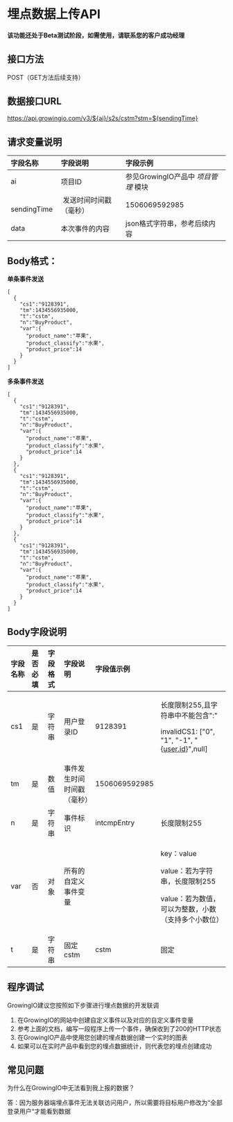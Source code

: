 # 埋点数据上传API

#### 该功能还处于Beta测试阶段，如需使用，请联系您的客户成功经理

## **接口方法**

POST（GET方法后续支持）

## **数据接口URL**

https://api.growingio.com/v3/${ai}/s2s/cstm?stm=${sendingTime}

## **请求变量说明**

| 字段名称 | 字段说明 | 字段示例 |
| :--- | :--- | :--- |
|  ai |  项目ID |  参见GrowingIO产品中 _项目管理_ 模块 |
| ​ sendingTime | ​ 发送时间时间戳（毫秒） |  ​1506069592985 |
|  data |  本次事件的内容 |   json格式字符串，参考后续内容 |

## **Body格式：**

**单条事件发送** 

```text
[      
  {            
    "cs1":"9128391",    
    "tm":1434556935000,    
    "t":"cstm",    
    "n":"BuyProduct",    
    "var":{      
      "product_name":"苹果",      
      "product_classify":"水果",      
      "product_price":14    
    }
  }
]
```

**多条事件发送**

```text
[      
  {            
    "cs1":"9128391",    
    "tm":1434556935000,    
    "t":"cstm",    
    "n":"BuyProduct",    
    "var":{      
      "product_name":"苹果",      
      "product_classify":"水果",      
      "product_price":14    
    }
  },   
  {            
    "cs1":"9128391",    
    "tm":1434556935000,    
    "t":"cstm",    
    "n":"BuyProduct",    
    "var":{      
      "product_name":"苹果",      
      "product_classify":"水果",      
      "product_price":14    
    }
  },   
  {            
    "cs1":"9128391",    
    "tm":1434556935000,    
    "t":"cstm",    
    "n":"BuyProduct",    
    "var":{      
      "product_name":"苹果",      
      "product_classify":"水果",      
      "product_price":14    
    }
  }
]
```

## **Body字段说明**

<table>
  <thead>
    <tr>
      <th style="text-align:left">&#x5B57;&#x6BB5;&#x540D;&#x79F0;</th>
      <th style="text-align:left">&#x662F;&#x5426;&#x5FC5;&#x586B;</th>
      <th style="text-align:left">&#x5B57;&#x6BB5;&#x683C;&#x5F0F;</th>
      <th style="text-align:left">&#x5B57;&#x6BB5;&#x8BF4;&#x660E;</th>
      <th style="text-align:left">&#x5B57;&#x6BB5;&#x503C;&#x793A;&#x4F8B;</th>
      <th style="text-align:left"></th>
    </tr>
  </thead>
  <tbody>
    <tr>
      <td style="text-align:left">cs1</td>
      <td style="text-align:left">&#x662F;</td>
      <td style="text-align:left">&#x5B57;&#x7B26;&#x4E32;</td>
      <td style="text-align:left">&#x7528;&#x6237;&#x767B;&#x5F55;ID</td>
      <td style="text-align:left">9128391</td>
      <td style="text-align:left">
        <p>&#x957F;&#x5EA6;&#x9650;&#x5236;255,&#x4E14;&#x5B57;&#x7B26;&#x4E32;&#x4E2D;&#x4E0D;&#x80FD;&#x5305;&#x542B;&quot;:&quot;</p>
        <p>invalidCS1: [&quot;0&quot;, &quot;1&quot;, &quot;-1&quot;, &quot;{<a href="http://user.id/">user.id</a>}&quot;,null]</p>
      </td>
    </tr>
    <tr>
      <td style="text-align:left">tm</td>
      <td style="text-align:left">&#x662F;</td>
      <td style="text-align:left">&#x6570;&#x503C;</td>
      <td style="text-align:left">&#x4E8B;&#x4EF6;&#x53D1;&#x751F;&#x65F6;&#x95F4;&#x65F6;&#x95F4;&#x6233;&#xFF08;&#x6BEB;&#x79D2;&#xFF09;</td>
      <td
      style="text-align:left">1506069592985</td>
        <td style="text-align:left"></td>
    </tr>
    <tr>
      <td style="text-align:left">n</td>
      <td style="text-align:left">&#x662F;</td>
      <td style="text-align:left">&#x5B57;&#x7B26;&#x4E32;</td>
      <td style="text-align:left">&#x4E8B;&#x4EF6;&#x6807;&#x8BC6;</td>
      <td style="text-align:left">intcmpEntry</td>
      <td style="text-align:left">&#x957F;&#x5EA6;&#x9650;&#x5236;255</td>
    </tr>
    <tr>
      <td style="text-align:left">var</td>
      <td style="text-align:left">&#x5426;</td>
      <td style="text-align:left">&#x5BF9;&#x8C61;</td>
      <td style="text-align:left">&#x6240;&#x6709;&#x7684;&#x81EA;&#x5B9A;&#x4E49;&#x4E8B;&#x4EF6;&#x53D8;&#x91CF;</td>
      <td
      style="text-align:left"></td>
        <td style="text-align:left">
          <p>key&#xFF1A;value</p>
          <p>value&#xFF1A;&#x82E5;&#x4E3A;&#x5B57;&#x7B26;&#x4E32;&#xFF0C;&#x957F;&#x5EA6;&#x9650;&#x5236;255</p>
          <p>value&#xFF1A;&#x82E5;&#x4E3A;&#x6570;&#x503C;&#xFF0C;&#x53EF;&#x4EE5;&#x4E3A;&#x6574;&#x6570;&#xFF0C;&#x5C0F;&#x6570;&#xFF08;&#x652F;&#x6301;&#x591A;&#x4E2A;&#x5C0F;&#x6570;&#x4F4D;&#xFF09;</p>
        </td>
    </tr>
    <tr>
      <td style="text-align:left">t</td>
      <td style="text-align:left">&#x662F;</td>
      <td style="text-align:left">&#x5B57;&#x7B26;&#x4E32;</td>
      <td style="text-align:left">&#x56FA;&#x5B9A;cstm</td>
      <td style="text-align:left">cstm</td>
      <td style="text-align:left">&#x56FA;&#x5B9A;</td>
    </tr>
  </tbody>
</table>

## 程序调试

GrowingIO建议您按照如下步骤进行埋点数据的开发联调

1. 在GrowingIO的网站中创建自定义事件以及对应的自定义事件变量
2. 参考上面的文档，编写一段程序上传一个事件，确保收到了200的HTTP状态
3. 在GrowingIO产品中使用您创建的埋点数据创建一个实时的图表
4. 如果可以在实时产品中看到您的埋点数据统计，则代表您的埋点创建成功

## 常见问题

为什么在GrowingIO中无法看到我上报的数据？

答：因为服务器端埋点事件无法关联访问用户，所以需要将目标用户修改为“全部登录用户“才能看到数据

